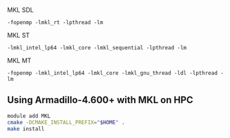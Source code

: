 MKL SDL

    -fopenmp -lmkl_rt -lpthread -lm

MKL ST

    -lmkl_intel_lp64 -lmkl_core -lmkl_sequential -lpthread -lm

MKL MT

    -fopenmp -lmkl_intel_lp64 -lmkl_core -lmkl_gnu_thread -ldl -lpthread -lm

Using Armadillo-4.600+ with MKL on HPC
--------------------------------------

```sh
module add MKL
cmake -DCMAKE_INSTALL_PREFIX="$HOME" .
make install
```
